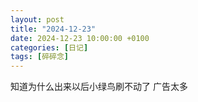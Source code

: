```yaml
---
layout: post
title: "2024-12-23"
date: 2024-12-23 10:00:00 +0100
categories: [日记]
tags: [碎碎念]
---
```


知道为什么出来以后小绿鸟刷不动了 广告太多
